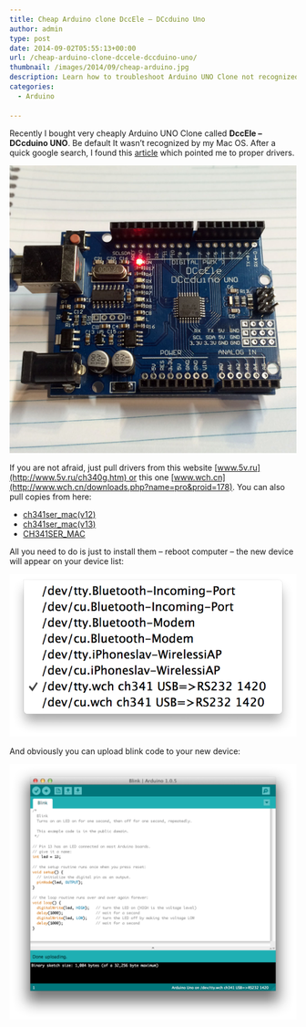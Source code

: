 ```yaml
---
title: Cheap Arduino clone DccEle – DCcduino Uno
author: admin
type: post
date: 2014-09-02T05:55:13+00:00
url: /cheap-arduino-clone-dccele-dccduino-uno/
thumbnail: /images/2014/09/cheap-arduino.jpg
description: Learn how to troubleshoot Arduino UNO Clone not recognized by Mac OS. Discover proper drivers and installation process to get your new device working. Blink code tutorial included.
categories:
  - Arduino

---
```

Recently I bought very cheaply Arduino UNO Clone called **DccEle &#8211; DCcduino UNO**. Be default It wasn&#8217;t recognized by my Mac OS. After a quick google search, I found this [article](http://forum.arduino.cc/index.php?topic=261375.0) which pointed me to proper drivers.

<!--more-->

![cheap-arduino](/images/2014/09/cheap-arduino.jpg)

If you are not afraid, just pull drivers from this website [www.5v.ru](http://www.5v.ru/ch340g.htm) or this one [www.wch.cn](http://www.wch.cn/downloads.php?name=pro&proid=178). You can also pull copies from here:

  * [ch341ser_mac(v12)][1] 
  * [ch341ser_mac(v13)][2]
  * [CH341SER_MAC][3]

All you need to do is just to install them &#8211; reboot computer &#8211; the new device will appear on your device list:

![arduino-devic](/images/2014/09/arduino-device.png)

And obviously you can upload blink code to your new device:

![blink](/images/2014/09/blink.png)

 [1]: /images/2014/09/ch341ser_macv12.zip
 [2]: /images/2014/09/ch341ser_macv13.zip
 [3]: /images/2014/09/CH341SER_MAC.zip